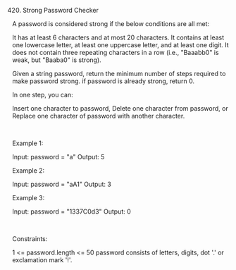 420. Strong Password Checker

A password is considered strong if the below conditions are all met:

It has at least 6 characters and at most 20 characters.
It contains at least one lowercase letter, at least one uppercase letter, and at least one digit.
It does not contain three repeating characters in a row (i.e., "Baaabb0" is weak, but "Baaba0" is strong).

Given a string password, return the minimum number of steps required to make password strong. if password is already strong, return 0.

In one step, you can:

Insert one character to password,
Delete one character from password, or
Replace one character of password with another character.

 

Example 1:

Input: password = "a"
Output: 5


Example 2:

Input: password = "aA1"
Output: 3


Example 3:

Input: password = "1337C0d3"
Output: 0


 

Constraints:

1 <= password.length <= 50
password consists of letters, digits, dot '.' or exclamation mark '!'.
